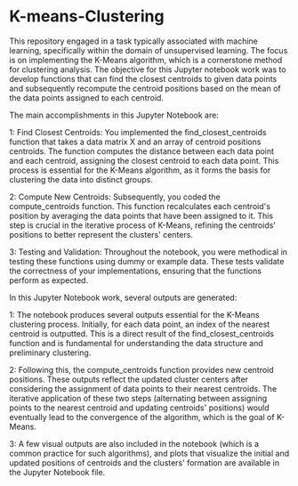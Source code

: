 # K-means-Clustering

This repository engaged in a task typically associated with machine learning, specifically within the domain of unsupervised learning. The focus is on implementing the K-Means algorithm, which is a cornerstone method for clustering analysis. The objective for this Jupyter notebook work was to develop functions that can find the closest centroids to given data points and subsequently recompute the centroid positions based on the mean of the data points assigned to each centroid.

The main accomplishments in this Jupyter Notebook are:

1: Find Closest Centroids: You implemented the find_closest_centroids function that takes a data matrix X and an array of centroid positions centroids. The function computes the distance between each data point and each centroid, assigning the closest centroid to each data point. This process is essential for the K-Means algorithm, as it forms the basis for clustering the data into distinct groups.

2: Compute New Centroids: Subsequently, you coded the compute_centroids function. This function recalculates each centroid's position by averaging the data points that have been assigned to it. This step is crucial in the iterative process of K-Means, refining the centroids' positions to better represent the clusters' centers.

3: Testing and Validation: Throughout the notebook, you were methodical in testing these functions using dummy or example data. These tests validate the correctness of your implementations, ensuring that the functions perform as expected.

In this Jupyter Notebook work, several outputs are generated:

1: The notebook produces several outputs essential for the K-Means clustering process. Initially, for each data point, an index of the nearest centroid is outputted. This is a direct result of the find_closest_centroids function and is fundamental for understanding the data structure and preliminary clustering.

2: Following this, the compute_centroids function provides new centroid positions. These outputs reflect the updated cluster centers after considering the assignment of data points to their nearest centroids. The iterative application of these two steps (alternating between assigning points to the nearest centroid and updating centroids' positions) would eventually lead to the convergence of the algorithm, which is the goal of K-Means.

3: A few visual outputs are also included in the notebook (which is a common practice for such algorithms), and plots that visualize the initial and updated positions of centroids and the clusters' formation are available in the Jupyter Notebook file.

